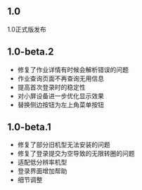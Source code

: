 ## 1.0

1.0正式版发布

## 1.0-beta.2

- 修复了作业详情有时候会解析错误的问题
- 作业查询页面不再查询无用信息
- 提高首次登录时的稳定性
- 对小屏设备进一步优化显示效果
- 替换侧边按钮为左上角菜单按钮

## 1.0-beta.1

- 修复了部分旧机型无法安装的问题
- 修复了登录提交为空导致的无限转圈的问题
- 适配低分辨率机型
- 登录界面增加帮助
- 细节调整